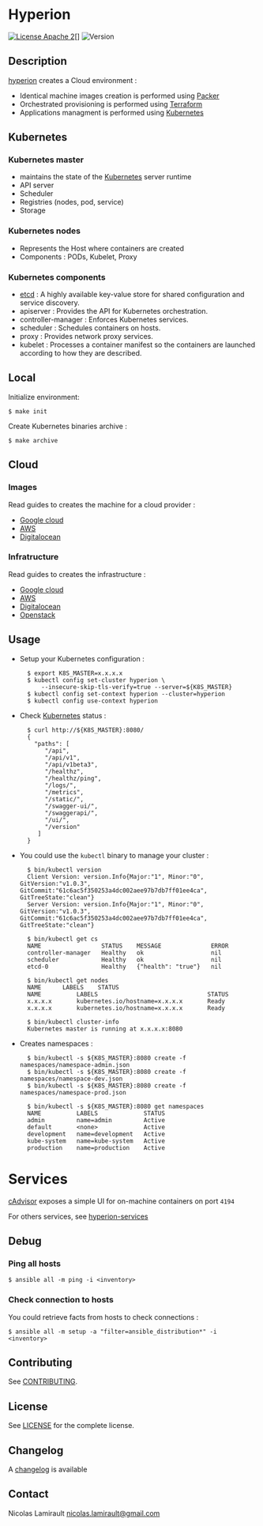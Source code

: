 # Hyperion

[![License Apache 2][badge-license]][LICENSE][]
![Version][badge-release]

## Description

[hyperion][] creates a Cloud environment :

- Identical machine images creation is performed using [Packer][]
- Orchestrated provisioning is performed using [Terraform][]
- Applications managment is performed using [Kubernetes][]

## Kubernetes

### Kubernetes master

- maintains the state of the [Kubernetes][] server runtime
- API server
- Scheduler
- Registries (nodes, pod, service)
- Storage

### Kubernetes nodes

- Represents the Host where containers are created
- Components : PODs, Kubelet, Proxy

### Kubernetes components

- [etcd][] : A highly available key-value store for shared configuration and service discovery.
- apiserver : Provides the API for Kubernetes orchestration.
- controller-manager : Enforces Kubernetes services.
- scheduler : Schedules containers on hosts.
- proxy : Provides network proxy services.
- kubelet : Processes a container manifest so the containers are launched according to
how they are described.


## Local

Initialize environment:

    $ make init

Create Kubernetes binaries archive :

    $ make archive


## Cloud

### Images

Read guides to creates the machine for a cloud provider :

* [Google cloud](https://github.com/portefaix/hyperion-k8s/blob/packer/google/README.md)
* [AWS](https://github.com/portefaix/hyperion-k8s/blob/packer/ec2/README.md)
* [Digitalocean](https://github.com/portefaix/hyperion-k8s/blob/packer/digitalocean/README.md)

### Infratructure

Read guides to creates the infrastructure :

* [Google cloud](https://github.com/portefaix/hyperion-k8s/blob/infra/google/README.md)
* [AWS](https://github.com/portefaix/hyperion-k8s/blob/infra/aws/README.md)
* [Digitalocean](https://github.com/portefaix/hyperion-k8s/blob/infra/digitalocean/README.md)
* [Openstack](https://github.com/portefaix/hyperion-k8s/blob/infra/openstack/README.md)


## Usage

* Setup your Kubernetes configuration :

        $ export K8S_MASTER=x.x.x.x
        $ kubectl config set-cluster hyperion \
            --insecure-skip-tls-verify=true --server=${K8S_MASTER}
		$ kubectl config set-context hyperion --cluster=hyperion
		$ kubectl config use-context hyperion

* Check [Kubernetes][] status :

        $ curl http://${K8S_MASTER}:8080/
        {
          "paths": [
             "/api",
             "/api/v1",
             "/api/v1beta3",
             "/healthz",
             "/healthz/ping",
             "/logs/",
             "/metrics",
             "/static/",
             "/swagger-ui/",
             "/swaggerapi/",
             "/ui/",
             "/version"
           ]
        }

* You could use the ``kubectl`` binary to manage your cluster :

        $ bin/kubectl version
        Client Version: version.Info{Major:"1", Minor:"0", GitVersion:"v1.0.3", GitCommit:"61c6ac5f350253a4dc002aee97b7db7ff01ee4ca", GitTreeState:"clean"}
        Server Version: version.Info{Major:"1", Minor:"0", GitVersion:"v1.0.3", GitCommit:"61c6ac5f350253a4dc002aee97b7db7ff01ee4ca", GitTreeState:"clean"}

        $ bin/kubectl get cs
        NAME                 STATUS    MESSAGE              ERROR
        controller-manager   Healthy   ok                   nil
        scheduler            Healthy   ok                   nil
        etcd-0               Healthy   {"health": "true"}   nil

        $ bin/kubectl get nodes
        NAME      LABELS    STATUS
        NAME          LABELS                               STATUS
        x.x.x.x       kubernetes.io/hostname=x.x.x.x       Ready
        x.x.x.x       kubernetes.io/hostname=x.x.x.x       Ready

        $ bin/kubectl cluster-info
        Kubernetes master is running at x.x.x.x:8080


* Creates namespaces :

        $ bin/kubectl -s ${K8S_MASTER}:8080 create -f namespaces/namespace-admin.json
        $ bin/kubectl -s ${K8S_MASTER}:8080 create -f namespaces/namespace-dev.json
        $ bin/kubectl -s ${K8S_MASTER}:8080 create -f namespaces/namespace-prod.json

        $ bin/kubectl -s ${K8S_MASTER}:8080 get namespaces
        NAME          LABELS             STATUS
        admin         name=admin         Active
        default       <none>             Active
        development   name=development   Active
        kube-system   name=kube-system   Active
        production    name=production    Active


# Services #

[cAdvisor][] exposes a simple UI for on-machine containers on port `4194`

For others services, see [hyperion-services][]


## Debug

### Ping all hosts

    $ ansible all -m ping -i <inventory>

### Check connection to hosts

You could retrieve facts from hosts to check connections :

    $ ansible all -m setup -a "filter=ansible_distribution*" -i <inventory>



## Contributing

See [CONTRIBUTING](CONTRIBUTING.md).


## License

See [LICENSE][] for the complete license.


## Changelog

A [changelog](ChangeLog.md) is available


## Contact

Nicolas Lamirault <nicolas.lamirault@gmail.com>


[hyperion]: https://github.com/portefaix/hyperion-k8s
[hyperion-services]: https://github.com/portefaix/hyperion-services
[LICENSE]: https://github.com/portefaix/hyperion-k8s/blob/master/LICENSE
[Issue tracker]: https://github.com/portefaix/hyperion-k8s/issues

[kubernetes]: http://kubernetes.io/
[etcd]: https://github.com/coreos/etcd
[terraform]: https://terraform.io
[packer]: https://packer.io

[vagrant]: https://www.vagrantup.com
[virtualbox]: https://www.virtualbox.org/

[cAdvisor]: https://github.com/google/cadvisor

[badge-license]: https://img.shields.io/badge/license-Apache_2-green.svg
[badge-release]: https://img.shields.io/github/release/portefaix/hyperion-k8s.svg
